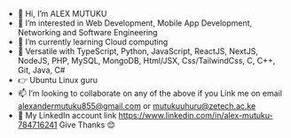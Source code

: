 - 👋 Hi, I’m ALEX MUTUKU
- 👀 I’m interested in Web Development, Mobile App Development, Networking and Software Engineering
- 🌱 I’m currently learning Cloud computing
- 🌽 Versatile with TypeScript, Python, JavaScript, ReactJS, NextJS, NodeJS, PHP, MySQL, MongoDB, Html/JSX, Css/TailwindCss, C, C++, Git, Java, C#
- 👉 Ubuntu Linux guru
- 📫 I’m looking to collaborate on any of the above if you Link me on email alexandermutuku855@gmail.com or mutukuuhuru@zetech.ac.ke
- 🦁 My LinkedIn account link https://www.linkedin.com/in/alex-mutuku-784716241
       Give Thanks 😊
